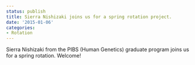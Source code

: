 ```yaml
---
status: publish
title: Sierra Nishizaki joins us for a spring rotation project.
date: '2015-01-06'
categories:
- Rotation
---
```


Sierra Nishizaki from the PIBS (Human Genetics) graduate program joins us for a spring rotation. Welcome!
